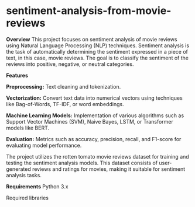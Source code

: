 # sentiment-analysis-from-movie-reviews

**Overview**
This project focuses on sentiment analysis of movie reviews using Natural Language Processing (NLP) techniques. Sentiment analysis is the task of automatically determining the sentiment expressed in a piece of text, in this case, movie reviews. The goal is to classify the sentiment of the reviews into positive, negative, or neutral categories.

**Features**

**Preprocessing:** Text cleaning and tokenization.

**Vectorization:** Convert text data into numerical vectors using techniques like Bag-of-Words, TF-IDF, or word embeddings.

**Machine Learning Models:** Implementation of various algorithms such as Support Vector Machines (SVM), Naive Bayes, LSTM, or Transformer models like BERT.

**Evaluation:** Metrics such as accuracy, precision, recall, and F1-score for evaluating model performance.

The project utilizes the rotten tomato movie reviews dataset for training and testing the sentiment analysis models. This dataset consists of user-generated reviews and ratings for movies, making it suitable for sentiment analysis tasks.

**Requirements**
Python 3.x

Required libraries 
